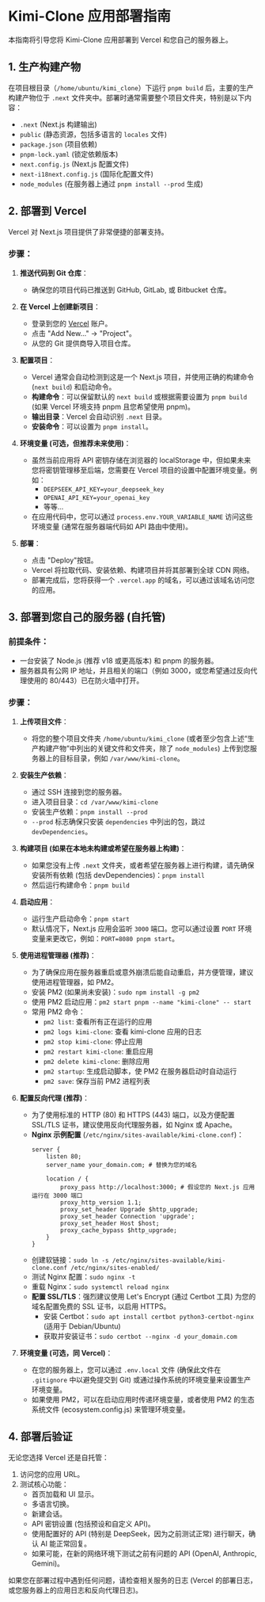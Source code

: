 # Kimi-Clone 应用部署指南

本指南将引导您将 Kimi-Clone 应用部署到 Vercel 和您自己的服务器上。

## 1. 生产构建产物

在项目根目录（`/home/ubuntu/kimi_clone`）下运行 `pnpm build` 后，主要的生产构建产物位于 `.next` 文件夹中。部署时通常需要整个项目文件夹，特别是以下内容：

*   `.next` (Next.js 构建输出)
*   `public` (静态资源，包括多语言的 `locales` 文件)
*   `package.json` (项目依赖)
*   `pnpm-lock.yaml` (锁定依赖版本)
*   `next.config.js` (Next.js 配置文件)
*   `next-i18next.config.js` (国际化配置文件)
*   `node_modules` (在服务器上通过 `pnpm install --prod` 生成)

## 2. 部署到 Vercel

Vercel 对 Next.js 项目提供了非常便捷的部署支持。

### 步骤：

1.  **推送代码到 Git 仓库**：
    *   确保您的项目代码已推送到 GitHub, GitLab, 或 Bitbucket 仓库。

2.  **在 Vercel 上创建新项目**：
    *   登录到您的 [Vercel](https://vercel.com) 账户。
    *   点击 "Add New..." -> "Project"。
    *   从您的 Git 提供商导入项目仓库。

3.  **配置项目**：
    *   Vercel 通常会自动检测到这是一个 Next.js 项目，并使用正确的构建命令 (`next build`) 和启动命令。
    *   **构建命令**：可以保留默认的 `next build` 或根据需要设置为 `pnpm build` (如果 Vercel 环境支持 pnpm 且您希望使用 pnpm)。
    *   **输出目录**：Vercel 会自动识别 `.next` 目录。
    *   **安装命令**：可以设置为 `pnpm install`。

4.  **环境变量 (可选，但推荐未来使用)**：
    *   虽然当前应用将 API 密钥存储在浏览器的 localStorage 中，但如果未来您将密钥管理移至后端，您需要在 Vercel 项目的设置中配置环境变量。例如：
        *   `DEEPSEEK_API_KEY=your_deepseek_key`
        *   `OPENAI_API_KEY=your_openai_key`
        *   等等...
    *   在应用代码中，您可以通过 `process.env.YOUR_VARIABLE_NAME` 访问这些环境变量 (通常在服务器端代码如 API 路由中使用)。

5.  **部署**：
    *   点击 "Deploy"按钮。
    *   Vercel 将拉取代码、安装依赖、构建项目并将其部署到全球 CDN 网络。
    *   部署完成后，您将获得一个 `.vercel.app` 的域名，可以通过该域名访问您的应用。

## 3. 部署到您自己的服务器 (自托管)

### 前提条件：

*   一台安装了 Node.js (推荐 v18 或更高版本) 和 pnpm 的服务器。
*   服务器具有公网 IP 地址，并且相关的端口（例如 3000，或您希望通过反向代理使用的 80/443）已在防火墙中打开。

### 步骤：

1.  **上传项目文件**：
    *   将您的整个项目文件夹 `/home/ubuntu/kimi_clone` (或者至少包含上述“生产构建产物”中列出的关键文件和文件夹，除了 `node_modules`) 上传到您服务器上的目标目录，例如 `/var/www/kimi-clone`。

2.  **安装生产依赖**：
    *   通过 SSH 连接到您的服务器。
    *   进入项目目录：`cd /var/www/kimi-clone`
    *   安装生产依赖：`pnpm install --prod`
      *   `--prod` 标志确保只安装 `dependencies` 中列出的包，跳过 `devDependencies`。

3.  **构建项目 (如果在本地未构建或希望在服务器上构建)**：
    *   如果您没有上传 `.next` 文件夹，或者希望在服务器上进行构建，请先确保安装所有依赖 (包括 devDependencies)：`pnpm install`
    *   然后运行构建命令：`pnpm build`

4.  **启动应用**：
    *   运行生产启动命令：`pnpm start`
    *   默认情况下，Next.js 应用会监听 `3000` 端口。您可以通过设置 `PORT` 环境变量来更改它，例如：`PORT=8080 pnpm start`。

5.  **使用进程管理器 (推荐)**：
    *   为了确保应用在服务器重启或意外崩溃后能自动重启，并方便管理，建议使用进程管理器，如 PM2。
    *   安装 PM2 (如果尚未安装)：`sudo npm install -g pm2`
    *   使用 PM2 启动应用：`pm2 start pnpm --name "kimi-clone" -- start`
    *   常用 PM2 命令：
        *   `pm2 list`: 查看所有正在运行的应用
        *   `pm2 logs kimi-clone`: 查看 kimi-clone 应用的日志
        *   `pm2 stop kimi-clone`: 停止应用
        *   `pm2 restart kimi-clone`: 重启应用
        *   `pm2 delete kimi-clone`: 删除应用
        *   `pm2 startup`: 生成启动脚本，使 PM2 在服务器启动时自动运行
        *   `pm2 save`: 保存当前 PM2 进程列表

6.  **配置反向代理 (推荐)**：
    *   为了使用标准的 HTTP (80) 和 HTTPS (443) 端口，以及方便配置 SSL/TLS 证书，建议使用反向代理服务器，如 Nginx 或 Apache。
    *   **Nginx 示例配置** (`/etc/nginx/sites-available/kimi-clone.conf`)：
        ```nginx
        server {
            listen 80;
            server_name your_domain.com; # 替换为您的域名

            location / {
                proxy_pass http://localhost:3000; # 假设您的 Next.js 应用运行在 3000 端口
                proxy_http_version 1.1;
                proxy_set_header Upgrade $http_upgrade;
                proxy_set_header Connection 'upgrade';
                proxy_set_header Host $host;
                proxy_cache_bypass $http_upgrade;
            }
        }
        ```
    *   创建软链接：`sudo ln -s /etc/nginx/sites-available/kimi-clone.conf /etc/nginx/sites-enabled/`
    *   测试 Nginx 配置：`sudo nginx -t`
    *   重载 Nginx：`sudo systemctl reload nginx`
    *   **配置 SSL/TLS**：强烈建议使用 Let's Encrypt (通过 Certbot 工具) 为您的域名配置免费的 SSL 证书，以启用 HTTPS。
        *   安装 Certbot：`sudo apt install certbot python3-certbot-nginx` (适用于 Debian/Ubuntu)
        *   获取并安装证书：`sudo certbot --nginx -d your_domain.com`

7.  **环境变量 (可选，同 Vercel)**：
    *   在您的服务器上，您可以通过 `.env.local` 文件 (确保此文件在 `.gitignore` 中以避免提交到 Git) 或通过操作系统的环境变量来设置生产环境变量。
    *   如果使用 PM2，可以在启动应用时传递环境变量，或者使用 PM2 的生态系统文件 (ecosystem.config.js) 来管理环境变量。

## 4. 部署后验证

无论您选择 Vercel 还是自托管：

1.  访问您的应用 URL。
2.  测试核心功能：
    *   首页加载和 UI 显示。
    *   多语言切换。
    *   新建会话。
    *   API 密钥设置 (包括预设和自定义 API)。
    *   使用配置好的 API (特别是 DeepSeek，因为之前测试正常) 进行聊天，确认 AI 能正常回复。
    *   如果可能，在新的网络环境下测试之前有问题的 API (OpenAI, Anthropic, Gemini)。

如果您在部署过程中遇到任何问题，请检查相关服务的日志 (Vercel 的部署日志，或您服务器上的应用日志和反向代理日志)。

